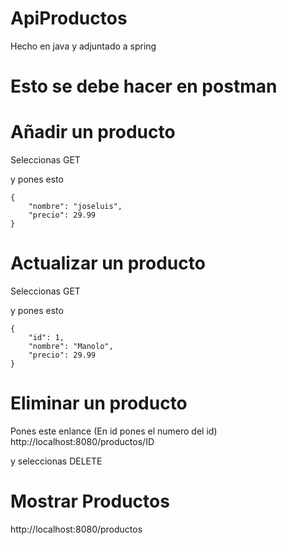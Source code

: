 # ApiProductos
Hecho en java y adjuntado a spring

# Esto se debe hacer en postman

# Añadir un producto

Seleccionas GET

y pones esto

    {
        "nombre": "joseluis",
        "precio": 29.99
    }
# Actualizar un producto

Seleccionas GET

y pones esto

    {
        "id": 1,
        "nombre": "Manolo",
        "precio": 29.99
    }

# Eliminar un producto

Pones este enlance (En id pones el numero del id)
http://localhost:8080/productos/ID

y seleccionas DELETE

# Mostrar Productos 

http://localhost:8080/productos
